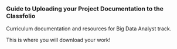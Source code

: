 ### Guide to Uploading your Project Documentation to the Classfolio
Curriculum documentation and resources for Big Data Analyst track.

This is where you will download your work!
